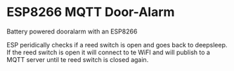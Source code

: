 # ESP8266 MQTT Door-Alarm
Battery powered dooralarm with an ESP8266

ESP peridically checks if a reed switch is open and goes back to deepsleep. If the reed switch is open it will connect to te WiFI and will publish to a MQTT server until te reed switch is closed again.
